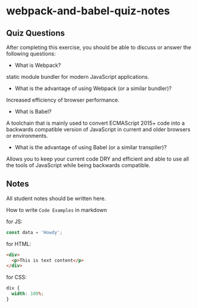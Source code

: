 # webpack-and-babel-quiz-notes

## Quiz Questions

After completing this exercise, you should be able to discuss or answer the following questions:

- What is Webpack?

static module bundler for modern JavaScript applications.

- What is the advantage of using Webpack (or a similar bundler)?

Increased efficiency of browser performance.

- What is Babel?

A toolchain that is mainly used to convert ECMAScript 2015+ code into a backwards compatible version of JavaScript in current and older browsers or environments.

- What is the advantage of using Babel (or a similar transpiler)?

Allows you to keep your current code DRY and efficient and able to use all the tools of JavaScript while being backwards compatible.

## Notes

All student notes should be written here.

How to write `Code Examples` in markdown

for JS:

```js
const data = 'Howdy';
```

for HTML:

```html
<div>
  <p>This is text content</p>
</div>
```

for CSS:

```css
div {
  width: 100%;
}
```
